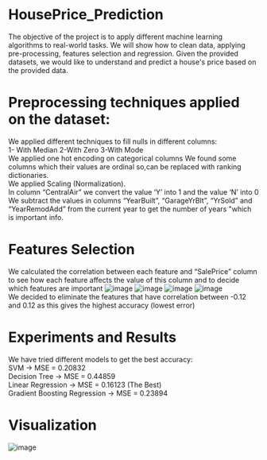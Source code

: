 # HousePrice_Prediction
The objective of the project is to apply different machine learning algorithms to real-world tasks. We will show how to clean data, applying pre-processing, features selection and regression. Given the provided datasets, we would like to understand and predict a house's price based on the provided data.
# Preprocessing techniques applied on the dataset:
We applied different techniques to fill nulls in different columns:                                                                         
1- With Median			2-With Zero			3-With Mode                                                                  
We applied one hot encoding on categorical columns
We found some columns which their values are ordinal so,can be replaced with ranking dictionaries.                                 
We applied Scaling (Normalization).                                          
In column “CentralAir” we convert the value ‘Y’ into 1 and the value ‘N’ into 0                                          
We subtract the values in columns “YearBuilt”, “GarageYrBlt”, “YrSold” and “YearRemodAdd” from the current year to get the number of years "which is important info.
# Features Selection
We calculated the correlation between each feature and “SalePrice” column to see how each feature affects the value of this column and to decide which features are important
![image](https://github.com/mariiamhossam/HousePrice_Prediction/assets/65025096/60ace10b-69f3-4569-8c14-ae2f3890db74)
![image](https://github.com/mariiamhossam/HousePrice_Prediction/assets/65025096/6eb8644a-e3ec-45de-94f0-829edd9895e8)
![image](https://github.com/mariiamhossam/HousePrice_Prediction/assets/65025096/e09f2f92-474a-478f-a114-ffc0907ab4c0)
![image](https://github.com/mariiamhossam/HousePrice_Prediction/assets/65025096/98ae6eac-9d3a-44d2-b4ac-76cff3ed7740)                       
We decided to eliminate the features that have correlation between -0.12 and 0.12 as this gives the highest accuracy (lowest error)
# Experiments and Results
We have tried different models to get the best accuracy:                                                                                    
SVM -> MSE = 0.20832                                                                                                   
Decision Tree -> MSE = 0.44859                                                                       
Linear Regression -> MSE = 0.16123 (The Best)                                                                               
Gradient Boosting Regression -> MSE = 0.23894                                                                                                                  
# Visualization
![image](https://github.com/mariiamhossam/HousePrice_Prediction/assets/65025096/62e00944-1760-4c8b-baa7-736942a0556e)

 
